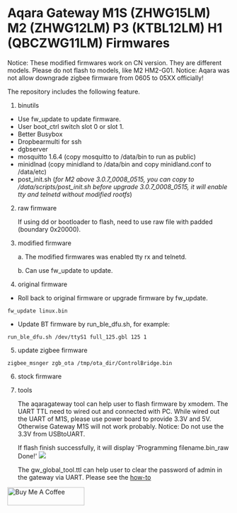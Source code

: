 # Aqara Gateway M1S (ZHWG15LM) M2 (ZHWG12LM) P3 (KTBL12LM) H1 (QBCZWG11LM) Firmwares

Notice: These modified firmwares work on CN version. They are different models. Please do not flash to models, like M2 HM2-G01.
Notice: Aqara was not allow downgrade zigbee firmware from 0605 to 05XX  officially!

The repository includes the following feature.

1. binutils

- Use fw_update to update firmware.
- User boot_ctrl switch slot 0 or slot 1.
- Better Busybox
- Dropbearmulti for ssh
- dgbserver
- mosquitto 1.6.4 (copy mosquitto to /data/bin to run as public)
- minidlnad (copy minidland to /data/bin and copy minidland.conf to /data/etc)
- post_init.sh (*for M2 above 3.0.7_0008_0515, you can copy to /data/scripts/post_init.sh before upgrade 3.0.7_0008_0515, it will enable tty and telnetd without modified rootfs*)

2. raw firmware

    If using dd or bootloader to flash, need to use raw file with padded (boundary 0x20000).

3. modified firmware

    a. The modified firmwares was enabled tty rx and telnetd.

    b. Can use fw_update to update.

4. original firmware

- Roll back to original firmware or upgrade firmware by fw_update.
```
fw_update linux.bin
```
- Update BT firmware by run_ble_dfu.sh, for example:
```
run_ble_dfu.sh /dev/ttyS1 full_125.gbl 125 1
```
5. update zigbee firmware
```
zigbee_msnger zgb_ota /tmp/ota_dir/ControlBridge.bin
```
6. stock firmware

7. tools

   The aqaragateway tool can help user to flash firmware by xmodem. The UART TTL need to wired out and connected with PC.
   While wired out the UART of M1S, please use power board to provide 3.3V and 5V. Otherwise Gateway M1S will not work probably.
   Notice: Do not use the 3.3V from USBtoUART.

   If flash finish successfully, it will display 'Programming filename.bin_raw Done!'
   <img src="https://raw.githubusercontent.com/niceboygithub/AqaraM1SM2fw/main/tools/flash_done.png">

   The gw_global_tool.ttl can help user to clear the password of admin in the gateway via UART.
   Please see the [how-to](https://github.com/niceboygithub/AqaraM1SM2fw/tree/main/tools)


<a href="https://www.buymeacoffee.com/niceboygithub" target="_blank"><img src="https://cdn.buymeacoffee.com/buttons/default-orange.png" alt="Buy Me A Coffee" height="41" width="174"></a>
